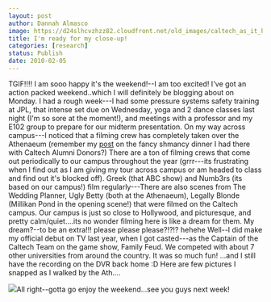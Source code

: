 ```yaml
---
layout: post
author: Dannah Almasco
image: https://d24slhcvzhzz82.cloudfront.net/old_images/caltech_as_it_happens/6a0105349b8251970b0120a867c737970b.jpg
title: I'm ready for my close-up!
categories: [research]
status: Publish
date: 2010-02-05
---
```


TGIF!!!!
I am sooo happy it's the weekend!--I am too excited! I've got an action packed weekend..which I will definitely be blogging about on Monday. I had a rough week---I had some pressure systems safety training at JPL, that intense set due on Wednesday, yoga and 2 dance classes last night (I'm so sore at the moment!), and meetings with a professor and my E102 group to prepare for our midterm presentation. 
On my way across campus---I noticed that a filming crew has completely taken over the Athenaeum (remember my [post](https://caltech.typepad.com/caltech_as_it_happens/2009/12/dinner-at-the-athenaeum.html) on the fancy shmancy dinner I had there with Caltech Alumni Donors?) There are a ton of filming crews that come out periodically to our campus throughout the year (grrr---its frustrating when I find out as I am giving my tour across campus or am headed to class and find out it's blocked off). Greek (that ABC show) and Numb3rs (its based on our campus!) film regularly---There are also scenes from The Wedding Planner, Ugly Betty (both at the Athenaeum), Legally Blonde (Millikan Pond in the opening scene!) that were filmed on the Caltech campus. 
Our campus is just so close to Hollywood, and picturesque, and pretty calm/quiet....its no wonder filming here is like a dream for them. My dream?--to be an extra!!! please please please?!?!? hehehe
Well--I did make my official debut on TV last year, when I got casted---as the Captain of the Caltech Team on the game show, Family Feud. We competed with about 7 other universities from around the country. It was so much fun! ...and I still have the recording on the DVR back home :D
Here are few pictures I snapped as I walked by the Ath....


![](https://d24slhcvzhzz82.cloudfront.net/old_images/caltech_as_it_happens/6a0105349b8251970b0128776a1aa6970c.jpg)All right--gotta go enjoy the weekend...see you guys next week!
